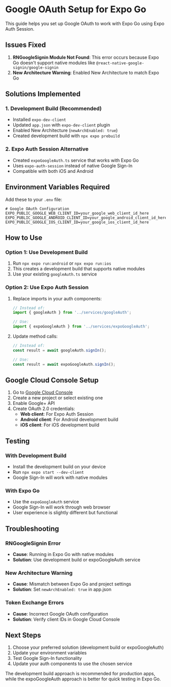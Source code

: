 # Google OAuth Setup for Expo Go

This guide helps you set up Google OAuth to work with Expo Go using Expo Auth Session.

## Issues Fixed

1. **RNGoogleSignin Module Not Found**: This error occurs because Expo Go doesn't support native modules like `@react-native-google-signin/google-signin`
2. **New Architecture Warning**: Enabled New Architecture to match Expo Go

## Solutions Implemented

### 1. Development Build (Recommended)
- Installed `expo-dev-client`
- Updated `app.json` with `expo-dev-client` plugin
- Enabled New Architecture (`newArchEnabled: true`)
- Created development build with `npx expo prebuild`

### 2. Expo Auth Session Alternative
- Created `expoGoogleAuth.ts` service that works with Expo Go
- Uses `expo-auth-session` instead of native Google Sign-In
- Compatible with both iOS and Android

## Environment Variables Required

Add these to your `.env` file:

```env
# Google OAuth Configuration
EXPO_PUBLIC_GOOGLE_WEB_CLIENT_ID=your_google_web_client_id_here
EXPO_PUBLIC_GOOGLE_ANDROID_CLIENT_ID=your_google_android_client_id_here
EXPO_PUBLIC_GOOGLE_IOS_CLIENT_ID=your_google_ios_client_id_here
```

## How to Use

### Option 1: Use Development Build
1. Run `npx expo run:android` or `npx expo run:ios`
2. This creates a development build that supports native modules
3. Use your existing `googleAuth.ts` service

### Option 2: Use Expo Auth Session
1. Replace imports in your auth components:
   ```typescript
   // Instead of:
   import { googleAuth } from '../services/googleAuth';
   
   // Use:
   import { expoGoogleAuth } from '../services/expoGoogleAuth';
   ```

2. Update method calls:
   ```typescript
   // Instead of:
   const result = await googleAuth.signIn();
   
   // Use:
   const result = await expoGoogleAuth.signIn();
   ```

## Google Cloud Console Setup

1. Go to [Google Cloud Console](https://console.cloud.google.com/)
2. Create a new project or select existing one
3. Enable Google+ API
4. Create OAuth 2.0 credentials:
   - **Web client**: For Expo Auth Session
   - **Android client**: For Android development build
   - **iOS client**: For iOS development build

## Testing

### With Development Build
- Install the development build on your device
- Run `npx expo start --dev-client`
- Google Sign-In will work with native modules

### With Expo Go
- Use the `expoGoogleAuth` service
- Google Sign-In will work through web browser
- User experience is slightly different but functional

## Troubleshooting

### RNGoogleSignin Error
- **Cause**: Running in Expo Go with native modules
- **Solution**: Use development build or expoGoogleAuth service

### New Architecture Warning
- **Cause**: Mismatch between Expo Go and project settings
- **Solution**: Set `newArchEnabled: true` in app.json

### Token Exchange Errors
- **Cause**: Incorrect Google OAuth configuration
- **Solution**: Verify client IDs in Google Cloud Console

## Next Steps

1. Choose your preferred solution (development build or expoGoogleAuth)
2. Update your environment variables
3. Test Google Sign-In functionality
4. Update your auth components to use the chosen service

The development build approach is recommended for production apps, while the expoGoogleAuth approach is better for quick testing in Expo Go.





